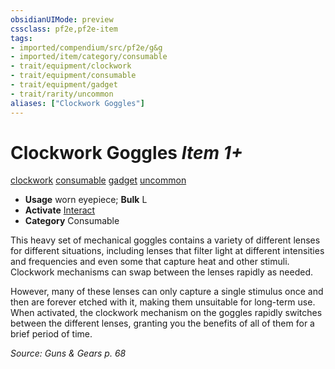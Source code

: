 ```yaml
---
obsidianUIMode: preview
cssclass: pf2e,pf2e-item
tags:
- imported/compendium/src/pf2e/g&g
- imported/item/category/consumable
- trait/equipment/clockwork
- trait/equipment/consumable
- trait/equipment/gadget
- trait/rarity/uncommon
aliases: ["Clockwork Goggles"]
---
```

# Clockwork Goggles *Item 1+*  
[clockwork](clockwork-g-g.md)  [consumable](consumable.md)  [gadget](gadget-g-g.md)  [uncommon](uncommon.md)  

- **Usage** worn eyepiece; **Bulk** L
- **Activate** [Interact](interact.md)
- **Category** Consumable

This heavy set of mechanical goggles contains a variety of different lenses for different situations, including lenses that filter light at different intensities and frequencies and even some that capture heat and other stimuli. Clockwork mechanisms can swap between the lenses rapidly as needed.

However, many of these lenses can only capture a single stimulus once and then are forever etched with it, making them unsuitable for long-term use. When activated, the clockwork mechanism on the goggles rapidly switches between the different lenses, granting you the benefits of all of them for a brief period of time.

*Source: Guns & Gears p. 68*